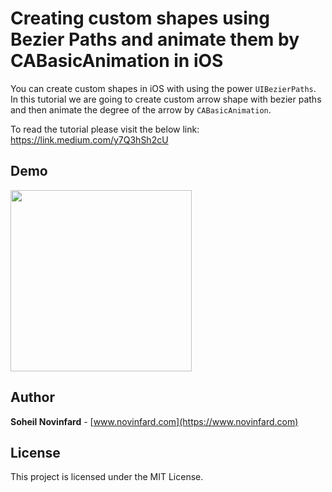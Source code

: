 # Creating custom shapes using Bezier Paths and animate them by CABasicAnimation in iOS

You can create custom shapes in iOS with using the power `UIBezierPaths`. In this tutorial we are going to create custom arrow shape with bezier paths and then animate the degree of the arrow by `CABasicAnimation`.

To read the tutorial please visit the below link:
[https://link.medium.com/y7Q3hSh2cU
](https://link.medium.com/y7Q3hSh2cU)

## Demo
<img src="https://cdn-images-1.medium.com/max/1600/1*cPSAl2JMG_m75AjZE_o7oA.gif" width="290">

## Author
**Soheil Novinfard** - [www.novinfard.com](https://www.novinfard.com)

## License
This project is licensed under the MIT License.
